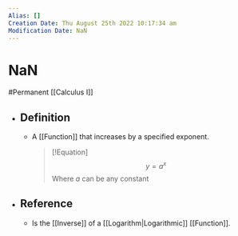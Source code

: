 ```yaml
---
Alias: []
Creation Date: Thu August 25th 2022 10:17:34 am 
Modification Date: NaN
---
```

# NaN
#Permanent [[Calculus I]]

- ## Definition
	- A [[Function]] that increases by a specified exponent.
	  > [!Equation]
	  > $$y=a^x$$
	  > Where $a$ can be any constant
- ## Reference
	- Is the [[Inverse]] of a [[Logarithm|Logarithmic]] [[Function]].